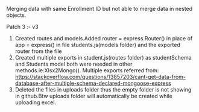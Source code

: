 Merging data with same Enrollment ID but not able to merge data in nested objects.

Patch 3 :- v3
1. Created routes and models.Added router = express.Router() in place of app = express() in file students.js(models folder) and the exported router from the file
2. Created multiple exports in student.js(routes folder) as studentSchema and Students model both were needed in other methods.ie:Xlsx2Mongo(). Multiple exports referred from: https://stackoverflow.com/questions/13857203/cant-get-data-from-database-after-multiple-schema-declared-mongoose-express
3. Deleted the files in uploads folder thus the empty folder is not showing in github.Btw uploads folder will automatically be created while uploading excel.
